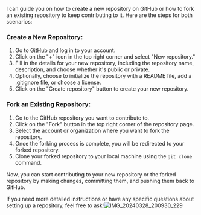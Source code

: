I can guide you on how to create a new repository on GitHub or how to fork an existing repository to keep contributing to it. Here are the steps for both scenarios:

### Create a New Repository:
1. Go to [GitHub](https://github.com/) and log in to your account.
2. Click on the "+" icon in the top right corner and select "New repository."
3. Fill in the details for your new repository, including the repository name, description, and choose whether it's public or private.
4. Optionally, choose to initialize the repository with a README file, add a .gitignore file, or choose a license.
5. Click on the "Create repository" button to create your new repository.

### Fork an Existing Repository:
1. Go to the GitHub repository you want to contribute to.
2. Click on the "Fork" button in the top right corner of the repository page.
3. Select the account or organization where you want to fork the repository.
4. Once the forking process is complete, you will be redirected to your forked repository.
5. Clone your forked repository to your local machine using the `git clone` command.

Now, you can start contributing to your new repository or the forked repository by making changes, committing them, and pushing them back to GitHub.

If you need more detailed instructions or have any specific questions about setting up a repository, feel free to ask!![IMG_20240328_200930_229](https://github.com/Shakiyl/curly-dollop/assets/165346111/3929b98d-2cf8-477c-b5b5-7efc04a9d042)
